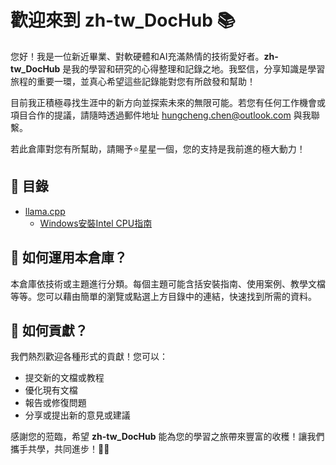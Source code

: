 # 歡迎來到 zh-tw_DocHub 📚

您好！我是一位新近畢業、對軟硬體和AI充滿熱情的技術愛好者。**zh-tw_DocHub** 是我的學習和研究的心得整理和記錄之地。我堅信，分享知識是學習旅程的重要一環，並真心希望這些記錄能對您有所啟發和幫助！

目前我正積極尋找生涯中的新方向並探索未來的無限可能。若您有任何工作機會或項目合作的提議，請隨時透過郵件地址 [hungcheng.chen@outlook.com](mailto:hungcheng.chen@outlook.com) 與我聯繫。

若此倉庫對您有所幫助，請賜予⭐️星星一個，您的支持是我前進的極大動力！

## 🚩 目錄
- [llama.cpp](./llama-cpp/README.md)
  - [Windows安裝Intel CPU指南](./llama-cpp/Windows-Installation/Guide.md)

## 🎉 如何運用本倉庫？

本倉庫依技術或主題進行分類。每個主題可能含括安裝指南、使用案例、教學文檔等等。您可以藉由簡單的瀏覽或點選上方目錄中的連結，快速找到所需的資料。

## 🌱 如何貢獻？

我們熱烈歡迎各種形式的貢獻！您可以：

- 提交新的文檔或教程
- 優化現有文檔
- 報告或修復問題
- 分享或提出新的意見或建議

感謝您的蒞臨，希望 **zh-tw_DocHub** 能為您的學習之旅帶來豐富的收穫！讓我們攜手共學，共同進步！🎉🙌
